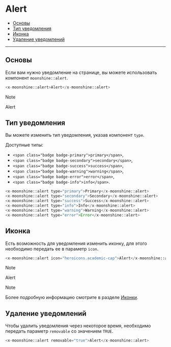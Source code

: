 # Alert

- [Основы](#basics)
- [Тип уведомления](#type)
- [Иконка](#icon)
- [Удаление уведомлений](#removable)

---

<a name="basics"></a>
## Основы

Если вам нужно уведомление на странице, вы можете использовать компонент `moonshine::alert`.

```php
<x-moonshine::alert>Alert</x-moonshine::alert>
```

> [!NOTE]
> Alert

<a name="type"></a>
## Тип уведомления

Вы можете изменить тип уведомления, указав компонент `type`.

Доступные типы:

- `<span class="badge badge-primary">primary</span>`,
- `<span class="badge badge-secondary">secondary</span>`,
- `<span class="badge badge-success">success</span>`,
- `<span class="badge badge-warning">warning</span>`,
- `<span class="badge badge-error">error</span>`,
- `<span class="badge badge-info">info</span>`.

```php
<x-moonshine::alert type="primary">Primary</x-moonshine::alert>
<x-moonshine::alert type="secondary">Secondary</x-moonshine::alert>
<x-moonshine::alert type="success">Success</x-moonshine::alert>
<x-moonshine::alert type="info">Info</x-moonshine::alert>
<x-moonshine::alert type="warning">Warning</x-moonshine::alert>
<x-moonshine::alert type="error">Error</x-moonshine::alert>
```

<a name="icon"></a>
## Иконка

Есть возможность для уведомления изменить иконку, для этого необходимо передать ее в параметр `icon`.

```php
<x-moonshine::alert icon="heroicons.academic-cap">Alert</x-moonshine::alert>
```

> [!NOTE]
> Alert

> [!NOTE]
> Более подробную информацию смотрите в разделе [Иконки](/docs/{{version}}/appearance/icons).

<a name="removable"></a>
## Удаление уведомлений

Чтобы удалить уведомления через некоторое время, необходимо передать параметр `removable` со значением `TRUE`.

```php
<x-moonshine::alert removable="true">Alert</x-moonshine::alert>
```
